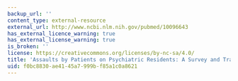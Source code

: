 ```yaml
---
backup_url: ''
content_type: external-resource
external_url: http://www.ncbi.nlm.nih.gov/pubmed/10096643
has_external_licence_warning: true
has_external_license_warning: true
is_broken: ''
license: https://creativecommons.org/licenses/by-nc-sa/4.0/
title: 'Assaults by Patients on Psychiatric Residents: A Survey and Training Recommendations'
uid: f0bc8830-ae41-45a7-999b-f85a1c0a8621
---
```

